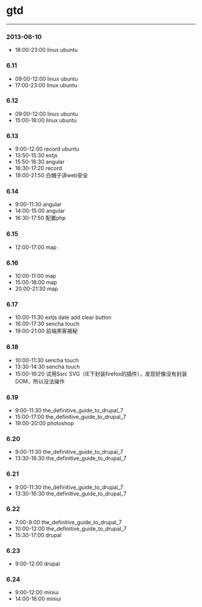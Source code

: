 # gtd

------------

### 2013-06-10
* 18:00-23:00 linux ubuntu

### 6.11
* 09:00-12:00 linux ubuntu
* 17:00-23:00 linux ubuntu

### 6.12
* 09:00-12:00 linux ubuntu
* 15:00-18:00 linux ubuntu

### 6.13
* 9:00-12:00 record ubuntu
* 13:50-15:30 extjs
* 15:50-16:30 angular
* 16:30-17:20 record
* 19:00-21:50 白帽子讲web安全

### 6.14
* 9:00-11:30 angular
* 14:00-15:00 angular
* 16:30-17:50 配置php

### 6.15
* 12:00-17:00 map

### 6.16
* 10:00-11:00 map
* 15:00-18:00 map
* 20:00-21:30 map

### 6.17
* 10:00-11:30 extjs date add clear button
* 16:00-17:30 sencha touch
* 19:00-21:00 前端黑客揭秘

### 6.18
* 10:00-11:30 sencha touch
* 13:30-14:30 sencha touch
* 15:00-16:20 试用Ssrc SVG（IE下封装firefox的插件），发现好像没有封装DOM，所以没法操作

### 6.19
* 9:00-11:30 the_definitive_guide_to_drupal_7
* 15:00-17:00 the_definitive_guide_to_drupal_7
* 19:00-20:00 photoshop

### 6.20
* 9:00-11:30 the_definitive_guide_to_drupal_7
* 13:30-16:30 the_definitive_guide_to_drupal_7

### 6.21
* 9:00-11:30 the_definitive_guide_to_drupal_7
* 13:30-16:30 the_definitive_guide_to_drupal_7

### 6.22
* 7:00-9:00 the_definitive_guide_to_drupal_7
* 10:00-12:00 the_definitive_guide_to_drupal_7
* 15:30-17:00 drupal

### 6.23
* 9:00-12:00 drupal

### 6.24
* 9:00-12:00 miniui
* 14:00-16:00 miniui
